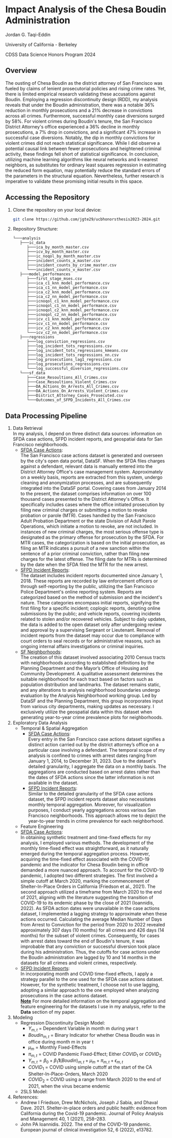 # Impact Analysis of the Chesa Boudin Administration

Jordan G. Taqi-Eddin

University of California - Berkeley

CDSS Data Science Honors Program 2024

## Overview
The ousting of Chesa Boudin as the district attorney of San Francisco was fueled by claims of lenient prosecutorial policies and rising crime rates. Yet, there is limited empirical research validating these accusations against Boudin. Employing a regression discontinuity design (RDD), my analysis reveals that under the Boudin administration, there was a notable 36% reduction in monthly prosecutions and a 21% decrease in convictions across all crimes. Furthermore, successful monthly case diversions surged by 58%. For violent crimes during Boudin's tenure, the San Francisco District Attorney's office experienced a 36% decline in monthly prosecutions, a 7% drop in convictions, and a significant 47% increase in successful case diversions. Notably, the dip in monthly convictions for violent crimes did not reach statistical significance. While I did observe a potential causal link between fewer prosecutions and heightened criminal activity, these findings fell short of statistical significance. In conclusion, utilizing machine learning algorithms like neural networks and k-nearest neighbors, as substitutes for ordinary least squares regression in estimating the reduced form equation, may potentially reduce the standard errors of the parameters in the structural equation. Nevertheless, further research is imperative to validate these promising initial results in this space.

## Accessing the Repository
1. Clone the repository on your local device:
   ```bash
   git clone https://github.com/jgte29/ucbhonorsthesis2023-2024.git
2. Repository Structure:
   ```
   └───analysis
      ├───ic_data
         ├───ica_by_month_master.csv
         ├───icv_by_month_master.csv
         ├───ic_noqol_by_month_master.csv
         ├───incident_counts_a_master.csv
         ├───incident_counts_by_crime_master.csv
         └───incident_counts_v_master.csv
      ├───model_performances
         ├───first_stage_mses.csv
         ├───ica_c1_knn_model_performance.csv
         ├───ica_c1_nn_model_performance.csv
         ├───ica_c2_knn_model_performance.csv
         ├───ica_c2_nn_model_performance.csv
         ├───icnoqol_c1_knn_model_performance.csv
         ├───icnoqol_c1_nn_model_performance.csv
         ├───icnoqol_c2_knn_model_performance.csv
         ├───icnoqol_c2_nn_model_performance.csv
         ├───icv_c1_knn_model_performance.csv
         ├───icv_c1_nn_model_performance.csv
         ├───icv_c2_knn_model_performance.csv
         └───icv_c2_nn_model_performance.csv
      ├───regressions
         ├───log_conviction_regressions.csv
         ├───log_incident_tots_regressions.csv
         ├───log_incident_tots_regressions_kmeans.csv
         ├───log_incident_tots_regressions_nn.csv
         ├───log_prosecutions_lag1_regressions.csv
         ├───log_prosecutions_regressions.csv
         └───log_successful_diversion_regressions.csv
      └───sf_data
         ├───Case_Resoultions_All_Crimes.csv
         ├───Case_Resoultions_Violent_Crimes.csv
         ├───DA_Actions_On_Arrests_All_Crimes.csv
         ├───DA_Actions_On_Arrests_Violent_Crimes.csv
         ├───District_Attorney_Cases_Prosecuted.csv
         └───Outcomes_of_SFPD_Incidents_All_Crimes.csv
   ```

## Data Processing Pipeline
1. Data Retrieval <br>
   In my analysis, I depend on three distinct data sources: information on SFDA case actions, SFPD incident reports, and geospatial data for San Francisco neighborhoods.
   - <ins>SFDA Case Actions</ins>: <br>
      The San Francisco case actions dataset is generated and overseen by the city's open data portal, DataSF. When the SFDA files charges against a defendant, relevant data is manually entered into the District Attorney Office's case management system. Approximately on a weekly basis, reports are extracted from this system, undergo cleaning and anonymization processes, and are subsequently integrated into the DataSF portal. Covering cases from January 2014 to the present, the dataset comprises information on over 100 thousand cases presented to the District Attorney's Office. It specifically includes cases where the office initiated prosecution by filing new criminal charges or submitting a motion to revoke probation or parole (MTR). Cases handled by the San Francisco Adult Probation Department or the state Division of Adult Parole Operations, which initiate a motion to revoke, are not included. In instances of new criminal charges, the most serious offense type is designated as the primary offense for prosecution by the SFDA. For MTR cases, the categorization is based on the initial prosecution, as filing an MTR indicates a pursuit of a new sanction within the sentence of a prior criminal conviction, rather than filing new charges for the latest offense. The filing date for MTRs is determined by the date when the SFDA filed the MTR for the new arrest.
   - <ins>SFPD Incident Reports</ins>: <br>
      The dataset includes incident reports documented since January 1, 2018. These reports are recorded by law enforcement officers or through self-reporting by the public, utilizing the San Francisco Police Department's online reporting system. Reports are categorized based on the method of submission and the incident's nature. These categories encompass initial reports, signifying the first filing for a specific incident; coplogic reports, denoting online submissions by the public; and vehicle reports, covering incidents related to stolen and/or recovered vehicles. Subject to daily updates, the data is added to the open dataset only after undergoing review and approval by a supervising Sergeant or Lieutenant. Removal of incident reports from the dataset may occur due to compliance with court orders to seal records or for administrative reasons, such as ongoing internal affairs investigations or criminal inquiries.
   - <ins>SF Neighborhoods</ins>: <br>
      The creation of this dataset involved associating 2010 Census tracts with neighborhoods according to established definitions by the Planning Department and the Mayor’s Office of Housing and Community Development. A qualitative assessment determines the suitable neighborhood for each tract based on factors such as population distribution and landmarks. The dataset remains static, and any alterations to analysis neighborhood boundaries undergo evaluation by the Analysis Neighborhood working group. Led by DataSF and the Planning Department, this group incorporates input from various city departments, making updates as necessary. I exclusively utilize the geospatial data within this dataset when generating year-to-year crime prevalence plots for neighborhoods.
2. Exploratory Data Analysis
   - Temporal & Spatial Aggregation
      - <ins>SFDA Case Actions</ins>: <br>
      Every entry in the San Francisco case actions dataset signifies a distinct action carried out by the district attorney’s office on a particular case involving a defendant. The temporal scope of my analysis is confined to crimes with arrest dates ranging from January 1, 2014, to December 31, 2023. Due to the dataset's detailed granularity, I aggregate the data on a monthly basis. The aggregations are conducted based on arrest dates rather than the dates of SFDA actions since the latter information is not available in the dataset.
      - <ins>SFPD Incident Reports</ins>: <br>
         Similar to the detailed granularity of the SFDA case actions dataset, the SFPD incident reports dataset also necessitates monthly temporal aggregation. Moreover, for visualization purposes, I conduct yearly aggregations across various San Francisco neighborhoods. This approach allows me to depict the year-to-year trends in crime prevalence for each neighborhood.
   - Feature Engineering
   - <ins>SFDA Case Actions</ins>: <br>
      In obtaining synthetic treatment and time-fixed effects for my analysis, I employed various methods. The development of the monthly time-fixed effect was straightforward, as it naturally emerged during the temporal aggregation process. However, acquiring the time-fixed effect associated with the COVID-19 pandemic and the indicator for Chesa Boudin being in office demanded a more nuanced approach. To account for the COVID-19 pandemic, I adopted two different strategies. The first involved a simple cutoff at March 2020, marking the commencement of Shelter-In-Place Orders in California (Friedson et al., 2021). The second approach utilized a timeframe from March 2020 to the end of 2021, aligning with the literature suggesting the transition of COVID-19 to its endemic phase by the close of 2021 (Ioannidis, 2022). As SFDA action dates were unavailable in the case actions dataset, I implemented a lagging strategy to approximate when these actions occurred. Calculating the average Median Number of Days from Arrest to Conviction for the period from 2020 to 2022 revealed approximately 307 days (10 months) for all crimes and 426 days (14 months) for the subset of violent crimes. Consequently, for cases with arrest dates toward the end of Boudin's tenure, it was improbable that any conviction or successful diversion took place during his administration. Thus, the cutoffs for case actions under the Boudin administration are lagged by 10 and 14 months in the datasets for all crimes and violent crimes, respectively.
   - <ins>SFPD Incident Reports</ins>: <br>
      In incorporating month and COVID time-fixed effects, I apply a strategy parallel to the one used for the SFDA case actions dataset. However, for the synthetic treatment, I choose not to use lagging, adopting a similar approach to the one employed when analyzing prosecutions in the case actions dataset. <br>
   <ins>**Note**</ins> For more detailed information on the temporal aggregation and feature engineering for the datasets I use in my analysis, refer to the **Data** section of my paper.
3. Modeling
   - Regression Discontinuity Design Model:
      - $Y_{m,t} \text{ = Dependent Variable in month m during year t}$
      - $Boudin_{m, t} \text{ = Binary Indicator for whether Chesa Boudin was in office during month m in year t}$
      - $\mu_{m} \text{ = Monthly Fixed-Effects}$
      - $\pi_{m, t} \text{ = COVID Pandemic Fixed-Effect; Either } COVID_1 \text{ or } COVID_2$
      - $Y_{m,t} = \beta_0 + \beta_1 \textbf{1}(Boudin)_{m, t} + \mu_{m} + \pi_{m, t} + \epsilon_{m, t}$ 
      - $COVID_1 \text{ = COVID using simple cuttoff at the start of the CA Shelter-In-Place-Orders, March 2020}$
      - $COVID_2 \text{ = COVID using a range from March 2020 to the end of 2021, when the virus became endemic}$
   - 2SLS Model:
4. References:
   - Andrew I Friedson, Drew McNichols, Joseph J Sabia, and Dhaval Dave. 2021. Shelter-in-place orders and public health: evidence from California
during the Covid-19 pandemic. Journal of Policy Analysis and Management 40, 1 (2021), 258–283.
   - John PA Ioannidis. 2022. The end of the COVID-19 pandemic. European journal of clinical investigation 52, 6 (2022), e13782. 
   
